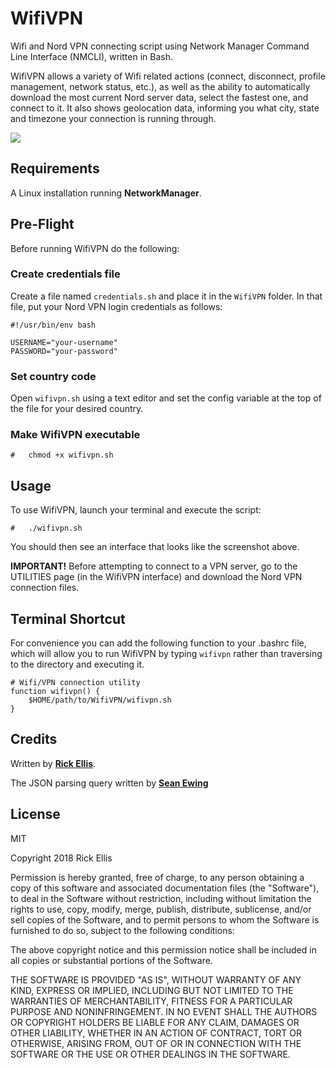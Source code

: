 # WifiVPN
Wifi and Nord VPN connecting script using Network Manager Command Line Interface (NMCLI), written in Bash. 

WifiVPN allows a variety of Wifi related actions (connect, disconnect, profile management, network status, etc.), as well as the ability to automatically download the most current Nord server data, select the fastest one, and connect to it. It also shows geolocation data, informing you what city, state and timezone your connection is running through.

<img src="https://i.imgur.com/iqp2HWq.png" />


## Requirements
A Linux installation running __NetworkManager__.

## Pre-Flight
Before running WifiVPN do the following:

### Create credentials file

Create a file named `credentials.sh` and place it in the `WifiVPN` folder. In that file, put your Nord VPN login credentials as follows:

    #!/usr/bin/env bash

    USERNAME="your-username"
    PASSWORD="your-password"

### Set country code
Open `wifivpn.sh` using a text editor and set the config variable at the top of the file for your desired country.

### Make WifiVPN executable

    #   chmod +x wifivpn.sh

## Usage
To use WifiVPN, launch your terminal and execute the script:

    #   ./wifivpn.sh

You should then see an interface that looks like the screenshot above.

__IMPORTANT!__ Before attempting to connect to a VPN server, go to the UTILITIES page (in the WifiVPN interface) and download the Nord VPN connection files.

## Terminal Shortcut
For convenience you can add the following function to your .bashrc file, which will allow you to run WifiVPN by typing `wifivpn` rather than traversing to the directory and executing it.

    # Wifi/VPN connection utility
    function wifivpn() {
        $HOME/path/to/WifiVPN/wifivpn.sh
    }

## Credits

Written by __[Rick Ellis](http://rickellis.com/)__.

The JSON parsing query written by __[Sean Ewing](https://github.com/strobilomyces/nordvpn-nm)__

## License

MIT

Copyright 2018 Rick Ellis

Permission is hereby granted, free of charge, to any person obtaining a copy of this software and associated documentation files (the "Software"), to deal in the Software without restriction, including without limitation the rights to use, copy, modify, merge, publish, distribute, sublicense, and/or sell copies of the Software, and to permit persons to whom the Software is furnished to do so, subject to the following conditions:

The above copyright notice and this permission notice shall be included in all copies or substantial portions of the Software.

THE SOFTWARE IS PROVIDED "AS IS", WITHOUT WARRANTY OF ANY KIND, EXPRESS OR IMPLIED, INCLUDING BUT NOT LIMITED TO THE WARRANTIES OF MERCHANTABILITY, FITNESS FOR A PARTICULAR PURPOSE AND NONINFRINGEMENT. IN NO EVENT SHALL THE AUTHORS OR COPYRIGHT HOLDERS BE LIABLE FOR ANY CLAIM, DAMAGES OR OTHER LIABILITY, WHETHER IN AN ACTION OF CONTRACT, TORT OR OTHERWISE, ARISING FROM, OUT OF OR IN CONNECTION WITH THE SOFTWARE OR THE USE OR OTHER DEALINGS IN THE SOFTWARE.